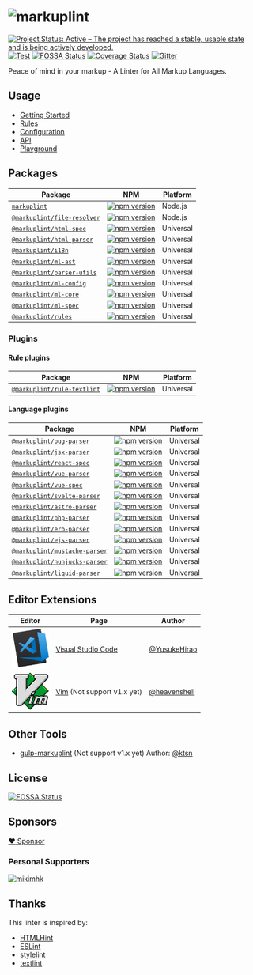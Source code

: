 # ![markuplint](https://cdn.rawgit.com/YusukeHirao/markuplint/HEAD/media/logo-v.svg)

[![Project Status: Active – The project has reached a stable, usable state and is being actively developed.](https://www.repostatus.org/badges/latest/active.svg)](https://www.repostatus.org/#active)
[![Test](https://github.com/markuplint/markuplint/workflows/Test/badge.svg?branch=main)](https://github.com/markuplint/markuplint/actions?query=workflow%3ATest)
[![FOSSA Status](https://app.fossa.io/api/projects/git%2Bgithub.com%2Fmarkuplint%2Fmarkuplint.svg?type=shield)](https://app.fossa.io/projects/git%2Bgithub.com%2Fmarkuplint%2Fmarkuplint?ref=badge_shield)
[![Coverage Status](https://coveralls.io/repos/github/markuplint/markuplint/badge.svg?branch=main)](https://coveralls.io/github/markuplint/markuplint?branch=main)
[![Gitter](https://badges.gitter.im/markuplint/community.svg)](https://gitter.im/markuplint/community?utm_source=badge&utm_medium=badge&utm_campaign=pr-badge)

Peace of mind in your markup - A Linter for All Markup Languages.

## Usage

-   [Getting Started](https://markuplint.dev/getting-started)
-   [Rules](https://markuplint.dev/rules)
-   [Configuration](https://markuplint.dev/configuration)
-   [API](https://markuplint.dev/api-docs)
-   [Playground](https://playground.markuplint.dev/)

## Packages

| Package                                                             | NPM                                                                                                                                   | Platform  |
| ------------------------------------------------------------------- | ------------------------------------------------------------------------------------------------------------------------------------- | --------- |
| [`markuplint`](./packages/markuplint)                               | [![npm version](https://badge.fury.io/js/markuplint.svg)](https://badge.fury.io/js/markuplint)                                        | Node.js   |
| [`@markuplint/file-resolver`](./packages/@markuplint/file-resolver) | [![npm version](https://badge.fury.io/js/%40markuplint%2Ffile-resolver.svg)](https://www.npmjs.com/package/@markuplint/file-resolver) | Node.js   |
| [`@markuplint/html-spec`](./packages/@markuplint/html-spec)         | [![npm version](https://badge.fury.io/js/%40markuplint%2Fhtml-spec.svg)](https://badge.fury.io/js/%40markuplint%2Fhtml-spec)          | Universal |
| [`@markuplint/html-parser`](./packages/@markuplint/html-parser)     | [![npm version](https://badge.fury.io/js/%40markuplint%2Fhtml-parser.svg)](https://badge.fury.io/js/%40markuplint%2Fhtml-parser)      | Universal |
| [`@markuplint/i18n`](./packages/@markuplint/i18n)                   | [![npm version](https://badge.fury.io/js/%40markuplint%2Fi18n.svg)](https://badge.fury.io/js/%40markuplint%2Fi18n)                    | Universal |
| [`@markuplint/ml-ast`](./packages/@markuplint/ml-ast)               | [![npm version](https://badge.fury.io/js/%40markuplint%2Fml-ast.svg)](https://badge.fury.io/js/%40markuplint%2Fml-ast)                | Universal |
| [`@markuplint/parser-utils`](./packages/@markuplint/parser-utils)   | [![npm version](https://badge.fury.io/js/%40markuplint%2Fparser-utils.svg)](https://badge.fury.io/js/%40markuplint%2Fparser-utils)    | Universal |
| [`@markuplint/ml-config`](./packages/@markuplint/ml-config)         | [![npm version](https://badge.fury.io/js/%40markuplint%2Fml-config.svg)](https://badge.fury.io/js/%40markuplint%2Fml-config)          | Universal |
| [`@markuplint/ml-core`](./packages/@markuplint/ml-core)             | [![npm version](https://badge.fury.io/js/%40markuplint%2Fml-core.svg)](https://badge.fury.io/js/%40markuplint%2Fml-core)              | Universal |
| [`@markuplint/ml-spec`](./packages/@markuplint/ml-spec)             | [![npm version](https://badge.fury.io/js/%40markuplint%2Fml-spec.svg)](https://badge.fury.io/js/%40markuplint%2Fml-spec)              | Universal |
| [`@markuplint/rules`](./packages/@markuplint/rules)                 | [![npm version](https://badge.fury.io/js/%40markuplint%2Frules.svg)](https://badge.fury.io/js/%40markuplint%2Frules)                  | Universal |

### Plugins

#### Rule plugins

| Package                                                             | NPM                                                                                                                                   | Platform  |
| ------------------------------------------------------------------- | ------------------------------------------------------------------------------------------------------------------------------------- | --------- |
| [`@markuplint/rule-textlint`](./packages/@markuplint/rule-textlint) | [![npm version](https://badge.fury.io/js/%40markuplint%2Frule-textlint.svg)](https://www.npmjs.com/package/@markuplint/rule-textlint) | Universal |

#### Language plugins

| Package                                                                 | NPM                                                                                                                                       | Platform  |
| ----------------------------------------------------------------------- | ----------------------------------------------------------------------------------------------------------------------------------------- | --------- |
| [`@markuplint/pug-parser`](./packages/@markuplint/pug-parser)           | [![npm version](https://badge.fury.io/js/%40markuplint%2Fpug-parser.svg)](https://www.npmjs.com/package/@markuplint/pug-parser)           | Universal |
| [`@markuplint/jsx-parser`](./packages/@markuplint/jsx-parser)           | [![npm version](https://badge.fury.io/js/%40markuplint%2Fjsx-parser.svg)](https://www.npmjs.com/package/@markuplint/jsx-parser)           | Universal |
| [`@markuplint/react-spec`](./packages/@markuplint/react-spec)           | [![npm version](https://badge.fury.io/js/%40markuplint%2Freact-spec.svg)](https://www.npmjs.com/package/@markuplint/react-spec)           | Universal |
| [`@markuplint/vue-parser`](./packages/@markuplint/vue-parser)           | [![npm version](https://badge.fury.io/js/%40markuplint%2Fvue-parser.svg)](https://www.npmjs.com/package/@markuplint/vue-parser)           | Universal |
| [`@markuplint/vue-spec`](./packages/@markuplint/vue-spec)               | [![npm version](https://badge.fury.io/js/%40markuplint%2Fvue-spec.svg)](https://www.npmjs.com/package/@markuplint/vue-spec)               | Universal |
| [`@markuplint/svelte-parser`](./packages/@markuplint/svelte-parser)     | [![npm version](https://badge.fury.io/js/%40markuplint%2Fsvelte-parser.svg)](https://www.npmjs.com/package/@markuplint/svelte-parser)     | Universal |
| [`@markuplint/astro-parser`](./packages/@markuplint/astro-parser)       | [![npm version](https://badge.fury.io/js/%40markuplint%2Fastro-parser.svg)](https://www.npmjs.com/package/@markuplint/astro-parser)       | Universal |
| [`@markuplint/php-parser`](./packages/@markuplint/php-parser)           | [![npm version](https://badge.fury.io/js/%40markuplint%2Fphp-parser.svg)](https://www.npmjs.com/package/@markuplint/php-parser)           | Universal |
| [`@markuplint/erb-parser`](./packages/@markuplint/erb-parser)           | [![npm version](https://badge.fury.io/js/%40markuplint%2Ferb-parser.svg)](https://www.npmjs.com/package/@markuplint/erb-parser)           | Universal |
| [`@markuplint/ejs-parser`](./packages/@markuplint/ejs-parser)           | [![npm version](https://badge.fury.io/js/%40markuplint%2Fejs-parser.svg)](https://www.npmjs.com/package/@markuplint/ejs-parser)           | Universal |
| [`@markuplint/mustache-parser`](./packages/@markuplint/mustache-parser) | [![npm version](https://badge.fury.io/js/%40markuplint%2Fmustache-parser.svg)](https://www.npmjs.com/package/@markuplint/mustache-parser) | Universal |
| [`@markuplint/nunjucks-parser`](./packages/@markuplint/nunjucks-parser) | [![npm version](https://badge.fury.io/js/%40markuplint%2Fnunjucks-parser.svg)](https://www.npmjs.com/package/@markuplint/nunjucks-parser) | Universal |
| [`@markuplint/liquid-parser`](./packages/@markuplint/liquid-parser)     | [![npm version](https://badge.fury.io/js/%40markuplint%2Fliquid-parser.svg)](https://www.npmjs.com/package/@markuplint/liquid-parser)     | Universal |

## Editor Extensions

| Editor                                                                                                                                                                                 | Page                                                                                                    | Author                                         |
| -------------------------------------------------------------------------------------------------------------------------------------------------------------------------------------- | ------------------------------------------------------------------------------------------------------- | ---------------------------------------------- |
| <a href="https://marketplace.visualstudio.com/items?itemName=yusukehirao.vscode-markuplint"><img src="media/vscode.png" width="75" alt="Visual Studio Code: markuplint extension"></a> | [Visual Studio Code](https://marketplace.visualstudio.com/items?itemName=yusukehirao.vscode-markuplint) | [@YusukeHirao](https://github.com/YusukeHirao) |
| <a href="https://github.com/heavenshell/vim-markuplint"><img src="media/vim.png" width="75" alt="Vim: markuplint plugin"></a>                                                          | [Vim](https://github.com/heavenshell/vim-markuplint) (Not support v1.x yet)                             | [@heavenshell](https://github.com/heavenshell) |

## Other Tools

-   [gulp-markuplint](https://github.com/oro-oss/gulp-markuplint) (Not support v1.x yet) Author: [@ktsn](https://twitter.com/ktsn)

## License

[![FOSSA Status](https://app.fossa.io/api/projects/git%2Bgithub.com%2Fmarkuplint%2Fmarkuplint.svg?type=large)](https://app.fossa.io/projects/git%2Bgithub.com%2Fmarkuplint%2Fmarkuplint?ref=badge_large)

## Sponsors

[:heart: Sponsor](https://github.com/sponsors/markuplint)

### Personal Supporters

[<img width="36" src="https://avatars.githubusercontent.com/u/6581173?v=4" alt="mikimhk"/>](https://github.com/mikimhk)

## Thanks

This linter is inspired by:

-   [HTMLHint](https://htmlhint.com/)
-   [ESLint](https://eslint.org/)
-   [stylelint](https://stylelint.io/)
-   [textlint](https://textlint.github.io/)
